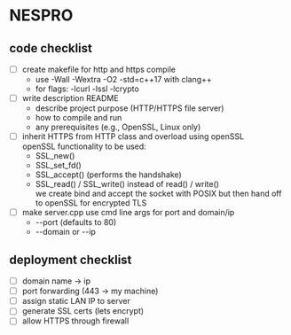NESPRO
======

## code checklist
- [ ] create makefile for http and https compile
  - use -Wall -Wextra -O2 -std=c++17 with clang++
  - for flags: -lcurl -lssl -lcrypto
- [ ] write description README
  - describe project purpose (HTTP/HTTPS file server)
  - how to compile and run
  - any prerequisites (e.g., OpenSSL, Linux only)
- [ ] inherit HTTPS from HTTP class and overload using openSSL  
  openSSL functionality to be used:
  - SSL_new()
  - SSL_set_fd()
  - SSL_accept() (performs the handshake)
  - SSL_read() / SSL_write() instead of read() / write()  
  we create bind and accept the socket with POSIX but then hand off to openSSL
  for encrypted TLS
- [ ] make server.cpp use cmd line args for port and domain/ip
  - --port <number> (defaults to 80)
  - --domain or --ip

## deployment checklist
- [ ] domain name -> ip
- [ ] port forwarding (443 → my machine)
- [ ] assign static LAN IP to server
- [ ] generate SSL certs (lets encrypt)
- [ ] allow HTTPS through firewall
